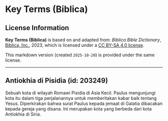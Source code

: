 # Key Terms (Biblica)

## License Information

**Key Terms (Biblica)** is based on and adapted from: _Biblica Bible Dictionary_, [Biblica, Inc.](https://www.biblica.com/), 2023, which is licensed under a [CC BY-SA 4.0 license](https://creativecommons.org/licenses/by-sa/4.0/legalcode.en).

This markdown version (created `2025-10-20`) is provided under the same license.



--------------------------------

## Antiokhia di Pisidia (id: 203249)

Sebuah kota di wilayah Romawi Pisidia di Asia Kecil. Paulus mengunjungi kota itu dalam tiga perjalanannya untuk memberitakan kabar baik tentang Yesus. Diperkirakan bahwa surat Paulus kepada jemaat di Galatia dibacakan kepada gereja yang disana. Ini merupakan kota yang berbeda dari kota Antiokhia di Siria.


